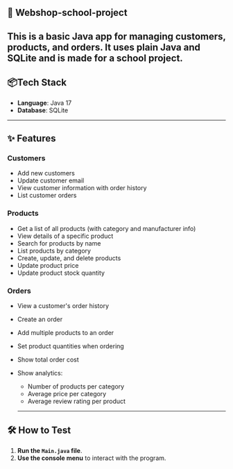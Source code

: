 ## 🏪 Webshop-school-project ##

This is a basic Java app for managing customers, products, and orders. It uses plain Java and SQLite and is made for a school project.
---

## 📦Tech Stack

- **Language**: Java 17
- **Database**: SQLite

---

## ✨ Features

### **Customers**
- Add new customers
- Update customer email
- View customer information with order history
- List customer orders

### **Products**
- Get a list of all products (with category and manufacturer info)
- View details of a specific product
- Search for products by name
- List products by category
- Create, update, and delete products
- Update product price
- Update product stock quantity

### **Orders**
- View a customer's order history
- Create an order
- Add multiple products to an order
- Set product quantities when ordering
- Show total order cost
- Show analytics:
  - Number of products per category
  - Average price per category
  - Average review rating per product
 
  ---

## 🛠 How to Test

1. **Run the `Main.java` file**.
2. **Use the console menu** to interact with the program.

